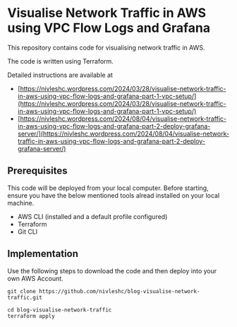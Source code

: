 # Visualise Network Traffic in AWS using VPC Flow Logs and Grafana

This repository contains code for visualising network traffic in AWS.

The code is written using Terraform.

Detailed instructions are available at 
- [https://nivleshc.wordpress.com/2024/03/28/visualise-network-traffic-in-aws-using-vpc-flow-logs-and-grafana-part-1-vpc-setup/](https://nivleshc.wordpress.com/2024/03/28/visualise-network-traffic-in-aws-using-vpc-flow-logs-and-grafana-part-1-vpc-setup/)
- [https://nivleshc.wordpress.com/2024/08/04/visualise-network-traffic-in-aws-using-vpc-flow-logs-and-grafana-part-2-deploy-grafana-server/](https://nivleshc.wordpress.com/2024/08/04/visualise-network-traffic-in-aws-using-vpc-flow-logs-and-grafana-part-2-deploy-grafana-server/)

## Prerequisites
This code will be deployed from your local computer. Before starting, ensure
you have the below mentioned tools alread installed on your local machine.
- AWS CLI (installed and a default profile configured)
- Terraform
- Git CLI

## Implementation
Use the following steps to download the code and then deploy into your own AWS Account.

```
git clone https://github.com/nivleshc/blog-visualise-network-traffic.git

cd blog-visualise-network-traffic
terraform apply
```
